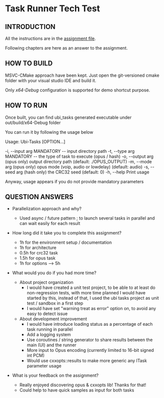 # Task Runner Tech Test

## INTRODUCTION

All the instructions are in the [assignment file](./ASSIGNMENT.md).

Following chapters are here as an answer to the assignment.

## HOW TO BUILD

MSVC-CMake approach have been kept. Just open the git-versioned cmake folder with your visual studio IDE and build it.

Only *x64-Debug* configuration is supported for demo shortcut purpose.

## HOW TO RUN

Once built, you can find ubi_tasks generated executable under out/build/x64-Debug folder

You can run it by following the usage below

Usage:
  Ubi-Tasks [OPTION...]

  -i, --input arg   MANDATORY -- input directory path
  -t, --type arg    MANDATORY -- the type of task to execute (opus / hash)
  -o, --output arg  (opus only) output directory path (default:
                    ./OPUS_OUTPUT)
  -m, --mode arg    (opus only) opus mode (voip, audio or lowdelay) (default:
                    audio)
  -s, --seed arg    (hash only) the CRC32 seed (default: 0)
  -h, --help        Print usage


Anyway, usage appears if you do not provide mandatory parameters

## QUESTION ANSWERS

* Parallelization approach and why?
	* Used async / future pattern ; to launch several tasks in parallel and can wait easily for each result

* How long did it take you to complete this assignment?
	* 1h for the environment setup / documentation
	* 1h for architecture
	* 0.5h for crc32 task
	* 1.5h for opus task
	* 1h for options
	--> 5h

* What would you do if you had more time?
	* About project organization
		* I would have created a unit test project, to be able to at least do non-regression tests, 
		with more time planned I would have started by this, instead of that, I used the ubi tasks project as unit test / sandbox in a first step
		* I would have set "warning treat as error" option on, to avoid any easy to detect issue
	* About development improvement
		* I would have introduce loading status as a percentage of each task running in parallel
		* Add a logging system
		* Use coroutines / string generator to share results between the main (UI) and the runner
		* More input to Opus encoding (currently limited to 16-bit signed int PCM)
		* Would use cxxopts::results to make more generic any ITask parameter usage

* What is your feedback on the assignment?
	* Really enjoyed discovering opus & cxxopts lib! Thanks for that!
	* Could help to have quick samples as input for both tasks






